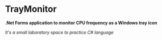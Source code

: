 # TrayMonitor
<b>.Net Forms application to monitor CPU frequency as a Windows tray icon</b>

<i>It's a small laboratory space to practice C# language</i>
